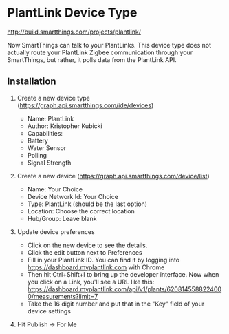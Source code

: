 # PlantLink Device Type
http://build.smartthings.com/projects/plantlink/

Now SmartThings can talk to your PlantLinks. This device type does not actually route your PlantLink Zigbee communication through your SmartThings, but rather, it polls data from the PlantLink API.  

## Installation

1. Create a new device type (https://graph.api.smartthings.com/ide/devices)
    *  Name: PlantLink
    *  Author: Kristopher Kubicki
    *  Capabilities:
      * Battery
      * Water Sensor 
      * Polling
      * Signal Strength

2. Create a new device (https://graph.api.smartthings.com/device/list)
   * Name: Your Choice
   * Device Network Id: Your Choice
   *   Type: PlantLink (should be the last option)
   *   Location: Choose the correct location
   *   Hub/Group: Leave blank
 
3. Update device preferences
    * Click on the new device to see the details.
    * Click the edit button next to Preferences
    * Fill in your PlantLink ID. You can find it by logging into https://dashboard.myplantlink.com with Chrome
    * Then hit Ctrl+Shift+I to bring up the developer interface.  Now when you click on a Link, you'll see a URL
     like this: https://dashboard.myplantlink.com/api/v1/plants/6208145588224000/measurements?limit=7
    * Take the 16 digit number and put that in the "Key" field of your device settings

4. Hit Publish -> For Me

